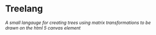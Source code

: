 # Treelang
_A small langauge for creating trees using matrix transformations to be drawn on the html 5 canvas element_
